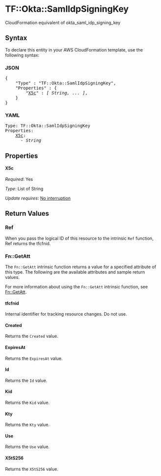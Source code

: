 # TF::Okta::SamlIdpSigningKey

CloudFormation equivalent of okta_saml_idp_signing_key

## Syntax

To declare this entity in your AWS CloudFormation template, use the following syntax:

### JSON

<pre>
{
    "Type" : "TF::Okta::SamlIdpSigningKey",
    "Properties" : {
        "<a href="#x5c" title="X5c">X5c</a>" : <i>[ String, ... ]</i>,
    }
}
</pre>

### YAML

<pre>
Type: TF::Okta::SamlIdpSigningKey
Properties:
    <a href="#x5c" title="X5c">X5c</a>: <i>
      - String</i>
</pre>

## Properties

#### X5c

_Required_: Yes

_Type_: List of String

_Update requires_: [No interruption](https://docs.aws.amazon.com/AWSCloudFormation/latest/UserGuide/using-cfn-updating-stacks-update-behaviors.html#update-no-interrupt)

## Return Values

### Ref

When you pass the logical ID of this resource to the intrinsic `Ref` function, Ref returns the tfcfnid.

### Fn::GetAtt

The `Fn::GetAtt` intrinsic function returns a value for a specified attribute of this type. The following are the available attributes and sample return values.

For more information about using the `Fn::GetAtt` intrinsic function, see [Fn::GetAtt](https://docs.aws.amazon.com/AWSCloudFormation/latest/UserGuide/intrinsic-function-reference-getatt.html).

#### tfcfnid

Internal identifier for tracking resource changes. Do not use.

#### Created

Returns the <code>Created</code> value.

#### ExpiresAt

Returns the <code>ExpiresAt</code> value.

#### Id

Returns the <code>Id</code> value.

#### Kid

Returns the <code>Kid</code> value.

#### Kty

Returns the <code>Kty</code> value.

#### Use

Returns the <code>Use</code> value.

#### X5tS256

Returns the <code>X5tS256</code> value.

